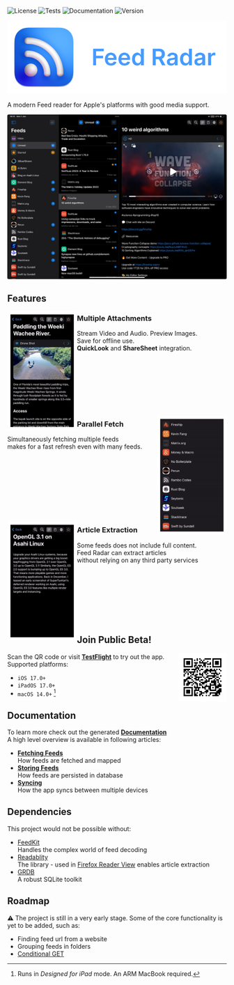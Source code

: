 ![License](https://img.shields.io/github/license/levitatingpineapple/feed)
![Tests](https://img.shields.io/github/actions/workflow/status/levitatingpineapple/feed/tests.yml?label=tests)
![Documentation](https://img.shields.io/github/actions/workflow/status/levitatingpineapple/feed/docc.yml?label=docc)
![Version](https://img.shields.io/github/v/tag/levitatingpineapple/feed?label=version)

<div align=center>
<img src=".readme/banner.png" />
</div>

A modern Feed reader for Apple's platforms with good media support.

![app](.readme/app.webp)

## Features

<img align="left" width="160" src=".readme/media.gif"/>

### Multiple Attachments

Stream Video and Audio. Preview Images.\
Save for offline use.\
**QuickLook** and **ShareSheet** integration.

<br><br><br><br><br><br><br>

<img align="right" width="160" src=".readme/fetch.gif"/>

### Parallel Fetch

Simultaneously fetching multiple feeds\
makes for a fast refresh even with many feeds.

<br><br><br><br><br><br><br><br>

<img align="left" width="160" src=".readme/extract.gif"/>

### Article Extraction

Some feeds does not include full content.\
Feed Radar can extract articles\
without relying on any third party services

<br><br><br><br><br><br><br>

## Join Public Beta!

<img align="right" src=".readme/testFlight.png"/>

Scan the QR code or visit [**TestFlight**](https://testflight.apple.com/join/kRcbarg4) to try out the app.\
Supported platforms:
- `iOS 17.0+`
- `iPadOS 17.0+`
- `macOS 14.0+` [^1]

[^1]: Runs in *Designed for iPad* mode. An ARM MacBook required.

## Documentation

To learn more check out the generated [**Documentation**](https://levitatingpineapple.github.io/feed-radar/documentation/feedradar)\
A high level overview is available in following articles:

- [**Fetching Feeds**](https://levitatingpineapple.github.io/feed-radar/documentation/feedradar/fetchingfeeds)\
How feeds are fetched and mapped
- [**Storing Feeds**](https://levitatingpineapple.github.io/feed-radar/documentation/feedradar/storingfeeds)\
How feeds are persisted in database
- [**Syncing**](https://levitatingpineapple.github.io/feed-radar/documentation/feedradar/syncing)\
How the app syncs between multiple devices

## Dependencies

This project would not be possible without:

- [FeedKit](https://github.com/nmdias/FeedKit)\
Handles the complex world of feed decoding
- [Readablity](https://github.com/mozilla/readability)\
The library - used in [Firefox Reader View](https://support.mozilla.org/en-US/kb/firefox-reader-view-clutter-free-web-pages) enables article extraction
- [GRDB](https://github.com/groue/GRDB.swift)\
A robust SQLite toolkit

## Roadmap

⚠️ The project is still in a very early stage.
Some of the core functionality is yet to be added, such as:

- Finding feed url from a website
- Grouping feeds in folders
- [Conditional GET](https://developer.mozilla.org/en-US/docs/Web/HTTP/Conditional_requests)